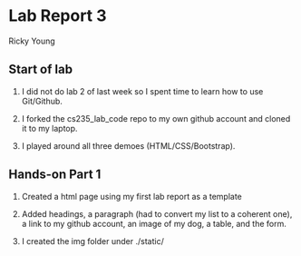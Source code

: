 # Lab Report 3

Ricky Young

## Start of lab

1. I did not do lab 2 of last week so I spent time to learn how to use Git/Github.

2. I forked the cs235_lab_code repo to my own github account and cloned it to my laptop.

3. I played around all three demoes (HTML/CSS/Bootstrap).

## Hands-on Part 1

1. Created a html page using my first lab report as a template

2. Added headings, a paragraph (had to convert my list to a coherent one), a link to my github account, an image of my dog, a table, and the form.

3. I created the img folder under ./static/

